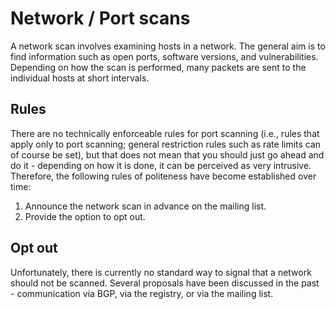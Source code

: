 # Network / Port scans

A network scan involves examining hosts in a network. The general aim is to find information such as open ports, software versions, and vulnerabilities. Depending on how the scan is performed, many packets are sent to the individual hosts at short intervals.

## Rules

There are no technically enforceable rules for port scanning (i.e., rules that apply only to port scanning; general restriction rules such as rate limits can of course be set), but that does not mean that you should just go ahead and do it - depending on how it is done, it can be perceived as very intrusive. Therefore, the following rules of politeness have become established over time:

1. Announce the network scan in advance on the mailing list.
2. Provide the option to opt out.

## Opt out

Unfortunately, there is currently no standard way to signal that a network should not be scanned. Several proposals have been discussed in the past - communication via BGP, via the registry, or via the mailing list.
